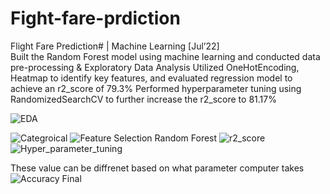 # Fight-fare-prdiction
  Flight Fare Prediction# | Machine Learning                                                                                                                                               [Jul’22]                                                                                                                 
Built the Random Forest model using machine learning and conducted data pre-processing & Exploratory Data Analysis 
Utilized OneHotEncoding, Heatmap to identify key features, and evaluated regression model to achieve an r2_score of 79.3% 
Performed hyperparameter tuning using RandomizedSearchCV to further increase the r2_score to 81.17%


![EDA](https://user-images.githubusercontent.com/110771294/185627158-a39077fc-3f19-4bfb-9cd6-e7424fe45ba0.jpg)

![Categroical](https://user-images.githubusercontent.com/110771294/185627216-4400872f-6923-44e7-b727-cc57d696299a.jpg)
![Feature Selection   Random Forest](https://user-images.githubusercontent.com/110771294/185627292-051ad6e0-8397-48d3-9719-8cbb81c9a6bc.jpg)
![r2_score](https://user-images.githubusercontent.com/110771294/185627327-d4478034-ce7f-4acf-9fc5-8e100592e5c4.jpg)
![Hyper_parameter_tuning](https://user-images.githubusercontent.com/110771294/185627343-8e168e37-2848-4a1b-8fba-8a1831661ee6.jpg)

These value can be diffrenet based on what parameter computer takes
![Accuracy Final](https://user-images.githubusercontent.com/110771294/185630958-0d2febb8-d63e-4e02-b5d0-9a5d3745b9b0.jpg)

